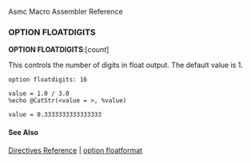 Asmc Macro Assembler Reference

### OPTION FLOATDIGITS

**OPTION FLOATDIGITS**:[_count_]

This controls the number of digits in float output. The default value is 1.

```assembly
option floatdigits: 16

value = 1.0 / 3.0
%echo @CatStr(<value = >, %value)

value = 0.3333333333333333
```

#### See Also

[Directives Reference](readme.md) | [option floatformat](opt_floatformat.md)